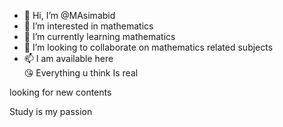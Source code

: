- 👋 Hi, I’m @MAsimabid
- 👀 I’m interested in mathematics 
- 🌱 I’m currently learning mathematics 
- 💞️ I’m looking to collaborate on mathematics related subjects 
- 📫 I am available here  
  😘 Everything u think Is real
<!---ever tried ever failed no matter try again, fail again fail better, the world's is yours. 

MAsimabid/MAsimabid is a ✨ special ✨ repository because its `README.md` (this file) appears on your GitHub profile.
You can click the Preview link to take a look at your changes.
--->looking for new contents
Study is my passion

